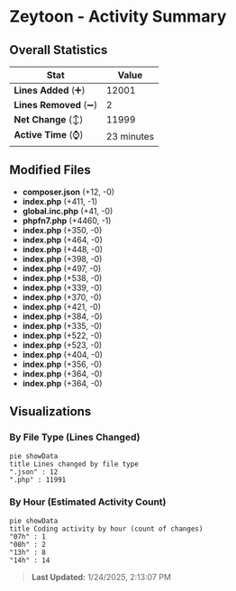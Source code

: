 # Zeytoon - Activity Summary 

## Overall Statistics

| Stat                   | Value                                                             |
| ---------------------- | ----------------------------------------------------------------- |
| **Lines Added** (➕)   | 12001                                          |
| **Lines Removed** (➖) | 2                                        |
| **Net Change** (↕)    | 11999                |
| **Active Time** (⌚)   | 23 minutes |


## Modified Files
- **composer.json** (+12, -0)
- **index.php** (+411, -1)
- **global.inc.php** (+41, -0)
- **phpfn7.php** (+4460, -1)
- **index.php** (+350, -0)
- **index.php** (+464, -0)
- **index.php** (+448, -0)
- **index.php** (+398, -0)
- **index.php** (+497, -0)
- **index.php** (+538, -0)
- **index.php** (+339, -0)
- **index.php** (+370, -0)
- **index.php** (+421, -0)
- **index.php** (+384, -0)
- **index.php** (+335, -0)
- **index.php** (+522, -0)
- **index.php** (+523, -0)
- **index.php** (+404, -0)
- **index.php** (+356, -0)
- **index.php** (+364, -0)
- **index.php** (+364, -0)

## Visualizations

### By File Type (Lines Changed)

```mermaid
pie showData
title Lines changed by file type
".json" : 12
".php" : 11991
```

### By Hour (Estimated Activity Count)

```mermaid
pie showData
title Coding activity by hour (count of changes)
"07h" : 1
"08h" : 2
"13h" : 8
"14h" : 14
```


> **Last Updated:** 1/24/2025, 2:13:07 PM